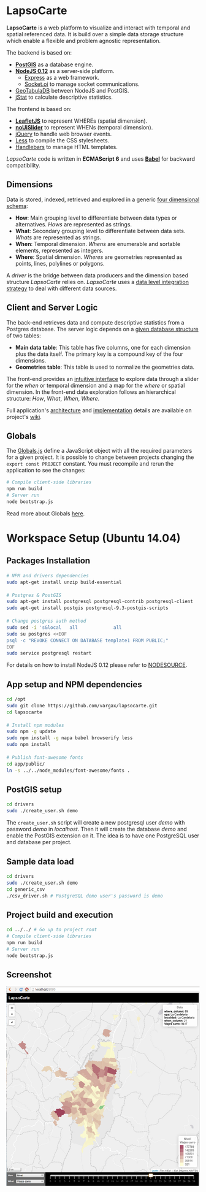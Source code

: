 # LapsoCarte

**LapsoCarte** is a web platform to visualize and interact with temporal and spatial referenced data. It is build over a simple data storage structure which enable a flexible and problem agnostic representation.

The backend is based on:
- [**PostGIS**](http://postgis.net/) as a database engine.
- [**NodeJS 0.12**](https://nodejs.org/en/) as a server-side platform.
  - [Express](http://expressjs.com/) as a web framework.
  - [Socket.oi](http://socket.io/) to manage socket communications.
- [GeoTabulaDB](https://github.com/tabulaco/geotabuladb) between NodeJS and PostGIS.
- [jStat](https://github.com/jstat/jstat) to calculate descriptive statistics.

The frontend is based on:
- [**LeafletJS**](http://leafletjs.com/) to represent WHEREs (spatial dimension).
- [**noUiSlider**](http://refreshless.com/nouislider/) to represent WHENs (temporal dimension).
- [jQuery](https://jquery.com/) to handle web browser events.
- [Less](http://lesscss.org/) to compile the CSS stylesheets.
- [Handlebars](http://handlebarsjs.com/) to manage HTML templates.

*LapsoCarte* code is written in **ECMAScript 6** and uses [**Babel**](https://babeljs.io/) for backward compatibility.

## Dimensions
Data is stored, indexed, retrieved and explored in a generic [four dimensional schema](https://github.com/vargax/lapsocarte/wiki/LapsoCarte#dimensions):

- **How**: Main grouping level to differentiate between data types or alternatives. *Hows* are represented as strings.
- **What**: Secondary grouping level to differentiate between data sets. *Whats* are represented as strings.
- **When**: Temporal dimension. *Whens* are enumerable and sortable elements, represented as integers.
- **Where**: Spatial dimension. *Wheres* are geometries represented as points, lines, polylines or polygons.

A *driver* is the bridge between data producers and the dimension based structure *LapsoCarte* relies on. *LapsoCarte* uses a [data level integration strategy](https://github.com/vargax/lapsocarte/wiki/LapsoCarte#drivers) to deal with different data sources.

## Client and Server Logic
The back-end retrieves data and compute descriptive statistics from a Postgres database. The server logic depends on a [given database structure](https://github.com/vargax/lapsocarte/wiki/LapsoCarte#server-side-data-model) of two tables:
 - **Main data table**: This table has five columns, one for each dimension plus the data itself. The primary key is a compound key of the four dimensions.
 - **Geometries table**: This table is used to normalize the geometries data.

The front-end provides an [intuitive interface](https://github.com/vargax/lapsocarte/wiki/LapsoCarte#graphical-interface) to explore data through a slider for the *when* or temporal dimension and a map for the *where* or spatial dimension. In the front-end data exploration follows an hierarchical structure: *How*, *What*, *When*, *Where*.

Full application's [architecture](https://github.com/vargax/lapsocarte/wiki/LapsoCarte#architecture) and [implementation](https://github.com/vargax/lapsocarte/wiki/LapsoCarte#putting-it-all-together) details are available on project's [wiki](https://github.com/vargax/lapsocarte/wiki).

## Globals
The [Globals.js](Globals.js) define a JavaScript object with all the required parameters for a given project. It is possible to change between projects changing the `export const PROJECT` constant.
You must recompile and rerun the application to see the changes:
  ```bash
  # Compile client-side libraries
  npm run build
  # Server run
  node bootstrap.js
  ```

Read more about Globals [here](https://github.com/vargax/lapsocarte/wiki/LapsoCarte#shared-global-objects).

# Workspace Setup (Ubuntu 14.04)
## Packages Installation
```bash
# NPM and drivers dependencies
sudo apt-get install unzip build-essential

# Postgres & PostGIS
sudo apt-get install postgresql postgresql-contrib postgresql-client
sudo apt-get install postgis postgresql-9.3-postgis-scripts

# Change postgres auth method
sudo sed -i 's&local   all             all                                     peer&local   all             all                                     md5&g' /etc/postgresql/9.3/main/pg_hba.conf
sudo su postgres <<EOF
psql -c "REVOKE CONNECT ON DATABASE template1 FROM PUBLIC;"
EOF
sudo service postgresql restart
```
For details on how to install NodeJS 0.12 please refer to [NODESOURCE](https://nodesource.com/blog/nodejs-v012-iojs-and-the-nodesource-linux-repositories).

## App setup and NPM dependencies
```bash
cd /opt
sudo git clone https://github.com/vargax/lapsocarte.git
cd lapsocarte

# Install npm modules
sudo npm -g update
sudo npm install -g napa babel browserify less
sudo npm install

# Publish font-awesome fonts
cd app/public/
ln -s ../../node_modules/font-awesome/fonts .
```

## PostGIS setup
```bash
cd drivers
sudo ./create_user.sh demo
```
The `create_user.sh` script will create a new postgresql user *demo* with password *demo* in *localhost*. Then it will create the database *demo* and enable the PostGIS extension on it.
The idea is to have one PostgreSQL user and database per project.

## Sample data load
```bash
cd drivers
sudo ./create_user.sh demo
cd generic_csv
./csv_driver.sh # PostgreSQL demo user's password is demo
```

## Project build and execution
```bash
cd ../../ # Go up to project root
# Compile client-side libraries
npm run build
# Server run
node bootstrap.js
```

## Screenshot

![screenshot](doc/proto.png)